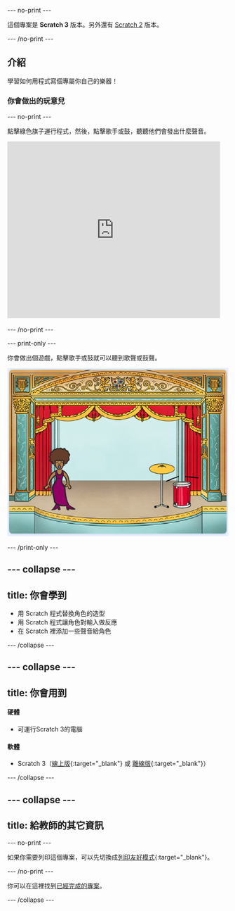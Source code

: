 --- no-print ---

這個專案是 **Scratch 3** 版本。另外還有 [Scratch 2](https://projects.raspberrypi.org/en/projects/rock-band-scratch2) 版本。

--- /no-print ---

## 介紹

學習如何用程式寫個專屬你自己的樂器！

### 你會做出的玩意兒

--- no-print ---

點擊綠色旗子運行程式，然後，點擊歌手或鼓，聽聽他們會發出什麼聲音。

<div class="scratch-preview">
  <iframe allowtransparency="true" width="485" height="402" src="https://scratch.mit.edu/projects/embed/276872220/?autostart=false" frameborder="0" scrolling="no"></iframe>
</div>

--- /no-print ---

--- print-only ---

你會做出個遊戲，點擊歌手或鼓就可以聽到歌聲或鼓聲。

![遊戲截圖](images/demo.png)

--- /print-only ---

--- collapse ---
---
title: 你會學到
---
+ 用 Scratch 程式替換角色的造型
+ 用 Scratch 程式讓角色對輸入做反應
+ 在 Scratch 裡添加一些聲音給角色

--- /collapse ---

--- collapse ---
---
title: 你會用到
---
#### 硬體

+ 可運行Scratch 3的電腦

#### 軟體

+ Scratch 3（[線上版](http://rpf.io/scratchon){:target="_blank"} 或 [離線版](http://rpf.io/scratchoff){:target="_blank"}）

--- /collapse ---

--- collapse ---
---
title: 給教師的其它資訊
---
--- no-print ---

如果你需要列印這個專案，可以先切換成[列印友好模式](https://projects.raspberrypi.org/zh-TW/projects/rock-band/print){:target="_blank"}。

--- /no-print ---

你可以在這裡找到[已經完成的專案](http://rpf.io/p/zh-TW/rock-band-get)。

--- /collapse ---